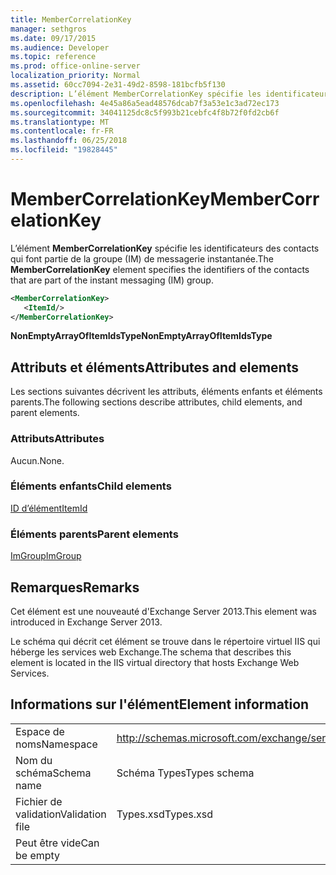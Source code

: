 ```yaml
---
title: MemberCorrelationKey
manager: sethgros
ms.date: 09/17/2015
ms.audience: Developer
ms.topic: reference
ms.prod: office-online-server
localization_priority: Normal
ms.assetid: 60cc7094-2e31-49d2-8598-181bcfb5f130
description: L’élément MemberCorrelationKey spécifie les identificateurs des contacts qui font partie de la groupe (IM) de messagerie instantanée.
ms.openlocfilehash: 4e45a86a5ead48576dcab7f3a53e1c3ad72ec173
ms.sourcegitcommit: 34041125dc8c5f993b21cebfc4f8b72f0fd2cb6f
ms.translationtype: MT
ms.contentlocale: fr-FR
ms.lasthandoff: 06/25/2018
ms.locfileid: "19828445"
---
```

# <a name="membercorrelationkey"></a><span data-ttu-id="67ec5-103">MemberCorrelationKey</span><span class="sxs-lookup"><span data-stu-id="67ec5-103">MemberCorrelationKey</span></span>

<span data-ttu-id="67ec5-104">L’élément **MemberCorrelationKey** spécifie les identificateurs des contacts qui font partie de la groupe (IM) de messagerie instantanée.</span><span class="sxs-lookup"><span data-stu-id="67ec5-104">The **MemberCorrelationKey** element specifies the identifiers of the contacts that are part of the instant messaging (IM) group.</span></span> 
  
```XML
<MemberCorrelationKey>
   <ItemId/>
</MemberCorrelationKey>
```

<span data-ttu-id="67ec5-105">**NonEmptyArrayOfItemIdsType**</span><span class="sxs-lookup"><span data-stu-id="67ec5-105">**NonEmptyArrayOfItemIdsType**</span></span>

## <a name="attributes-and-elements"></a><span data-ttu-id="67ec5-106">Attributs et éléments</span><span class="sxs-lookup"><span data-stu-id="67ec5-106">Attributes and elements</span></span>

<span data-ttu-id="67ec5-107">Les sections suivantes décrivent les attributs, éléments enfants et éléments parents.</span><span class="sxs-lookup"><span data-stu-id="67ec5-107">The following sections describe attributes, child elements, and parent elements.</span></span>
  
### <a name="attributes"></a><span data-ttu-id="67ec5-108">Attributs</span><span class="sxs-lookup"><span data-stu-id="67ec5-108">Attributes</span></span>

<span data-ttu-id="67ec5-109">Aucun.</span><span class="sxs-lookup"><span data-stu-id="67ec5-109">None.</span></span>
  
### <a name="child-elements"></a><span data-ttu-id="67ec5-110">Éléments enfants</span><span class="sxs-lookup"><span data-stu-id="67ec5-110">Child elements</span></span>

[<span data-ttu-id="67ec5-111">ID d’élément</span><span class="sxs-lookup"><span data-stu-id="67ec5-111">ItemId</span></span>](itemid.md)
  
### <a name="parent-elements"></a><span data-ttu-id="67ec5-112">Éléments parents</span><span class="sxs-lookup"><span data-stu-id="67ec5-112">Parent elements</span></span>

[<span data-ttu-id="67ec5-113">ImGroup</span><span class="sxs-lookup"><span data-stu-id="67ec5-113">ImGroup</span></span>](imgroup.md)
  
## <a name="remarks"></a><span data-ttu-id="67ec5-114">Remarques</span><span class="sxs-lookup"><span data-stu-id="67ec5-114">Remarks</span></span>

<span data-ttu-id="67ec5-115">Cet élément est une nouveauté d'Exchange Server 2013.</span><span class="sxs-lookup"><span data-stu-id="67ec5-115">This element was introduced in Exchange Server 2013.</span></span>
  
<span data-ttu-id="67ec5-116">Le schéma qui décrit cet élément se trouve dans le répertoire virtuel IIS qui héberge les services web Exchange.</span><span class="sxs-lookup"><span data-stu-id="67ec5-116">The schema that describes this element is located in the IIS virtual directory that hosts Exchange Web Services.</span></span>
  
## <a name="element-information"></a><span data-ttu-id="67ec5-117">Informations sur l'élément</span><span class="sxs-lookup"><span data-stu-id="67ec5-117">Element information</span></span>

|||
|:-----|:-----|
|<span data-ttu-id="67ec5-118">Espace de noms</span><span class="sxs-lookup"><span data-stu-id="67ec5-118">Namespace</span></span>  <br/> |http://schemas.microsoft.com/exchange/services/2006/types  <br/> |
|<span data-ttu-id="67ec5-119">Nom du schéma</span><span class="sxs-lookup"><span data-stu-id="67ec5-119">Schema name</span></span>  <br/> |<span data-ttu-id="67ec5-120">Schéma Types</span><span class="sxs-lookup"><span data-stu-id="67ec5-120">Types schema</span></span>  <br/> |
|<span data-ttu-id="67ec5-121">Fichier de validation</span><span class="sxs-lookup"><span data-stu-id="67ec5-121">Validation file</span></span>  <br/> |<span data-ttu-id="67ec5-122">Types.xsd</span><span class="sxs-lookup"><span data-stu-id="67ec5-122">Types.xsd</span></span>  <br/> |
|<span data-ttu-id="67ec5-123">Peut être vide</span><span class="sxs-lookup"><span data-stu-id="67ec5-123">Can be empty</span></span>  <br/> ||
   

